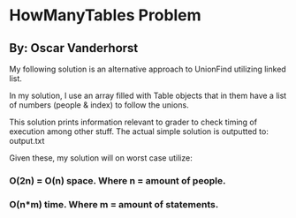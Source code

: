 # HowManyTables Problem
## By: Oscar Vanderhorst

My following solution is an alternative approach to UnionFind utilizing linked list.

In my solution, I use an array filled with Table objects that in them have a list of numbers (people & index) to follow the unions.

This solution prints information relevant to grader to check timing of execution among other stuff. The actual simple solution is outputted to: output.txt

Given these, my solution will on worst case utilize:

### O(2n) = O(n) space. Where n = amount of people.
### O(n*m) time. Where m = amount of statements.